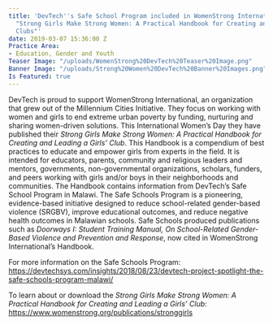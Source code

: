 ```yaml
---
title: 'DevTech''s Safe School Program included in WomenStrong International''s publication
  "Strong Girls Make Strong Women: A Practical Handbook for Creating and Leading Girls''
  Clubs"'
date: 2019-03-07 15:36:00 Z
Practice Area:
- Education, Gender and Youth
Teaser Image: "/uploads/WomenStrong%20DevTech%20Teaser%20Image.png"
Banner Image: "/uploads/Strong%20Women%20DevTech%20Banner%20Images.png"
Is Featured: true
---
```


DevTech is proud to support WomenStrong International, an organization that grew out of the Millennium Cities Initiative. They focus on working with women and girls to end extreme urban poverty by funding, nurturing and sharing women-driven solutions. This International Women’s Day they have published their *Strong Girls Make Strong Women: A Practical Handbook for Creating and Leading a Girls’ Club*. This Handbook is a compendium of best practices to educate and empower girls from experts in the field. It is intended for educators, parents, community and religious leaders and mentors, governments, non-governmental organizations, scholars, funders, and peers working with girls and/or boys in their neighborhoods and communities.
The Handbook contains information from DevTech’s Safe School Program in Malawi. The Safe Schools Program is a pioneering, evidence-based initiative designed to reduce school-related gender-based violence (SRGBV), improve educational outcomes, and reduce negative health outcomes in Malawian schools. Safe Schools produced publications such as *Doorways I: Student Training Manual, On School-Related Gender-Based Violence and Prevention and Response*, now cited in WomenStrong International’s Handbook. 

For more information on the Safe Schools Program:
https://devtechsys.com/insights/2018/08/23/devtech-project-spotlight-the-safe-schools-program-malawi/ 

To learn about or download the *Strong Girls Make Strong Women: A Practical Handbook for Creating and Leading a Girls’ Club*: 
https://www.womenstrong.org/publications/stronggirls 
